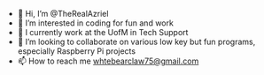 - 👋 Hi, I’m @TheRealAzriel
- 👀 I’m interested in coding for fun and work
- 🌱 I currently work at the UofM in Tech Support
- 💞️ I’m looking to collaborate on various low key but fun programs, especially Raspberry Pi projects
- 📫 How to reach me whtebearclaw75@gmail.com

<!---
TheRealAzriel/TheRealAzriel is a ✨ special ✨ repository because its `README.md` (this file) appears on your GitHub profile.
You can click the Preview link to take a look at your changes.
--->
